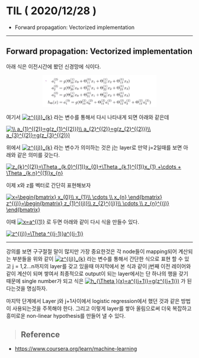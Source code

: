 # TIL ( 2020/12/28 )

- Forward propagation: Vectorized implementation

---

## Forward propagation: Vectorized implementation

아래 식은 이전시간에 봤던 신경망에 식이다. 

<p align="center"><img src="../image/Machine/12.23/004.PNG" style="zoom:30%;"/></p>

여기서 <a href="https://www.codecogs.com/eqnedit.php?latex=z^{(j)}_{k}" target="_blank"><img src="https://latex.codecogs.com/gif.latex?z^{(j)}_{k}" title="z^{(j)}_{k}" /></a> 라는 변수를 통해서 다시 나타내게 되면 아래와 같은데 

<a href="https://www.codecogs.com/eqnedit.php?latex=\\&space;a_{1}^{(2)}=g(z_{1}^{(2)})\\&space;a_{2}^{(2)}=g(z_{2}^{(2)})\\&space;a_{3}^{(2)}=g(z_{3}^{(2)})" target="_blank" ><img src="https://latex.codecogs.com/gif.latex?\\&space;a_{1}^{(2)}=g(z_{1}^{(2)})\\&space;a_{2}^{(2)}=g(z_{2}^{(2)})\\&space;a_{3}^{(2)}=g(z_{3}^{(2)})" title="\\ a_{1}^{(2)}=g(z_{1}^{(2)})\\ a_{2}^{(2)}=g(z_{2}^{(2)})\\ a_{3}^{(2)}=g(z_{3}^{(2)})" /></a>

  

위에서 <a href="https://www.codecogs.com/eqnedit.php?latex=z^{(j)}_{k}" target="_blank"><img src="https://latex.codecogs.com/gif.latex?z^{(j)}_{k}" title="z^{(j)}_{k}" /></a> 라는 변수가 의미하는 것은 j는 layer로 만약 j=2일때를 보면 아래와 같은 의미를 갖는다. 

<a href="https://www.codecogs.com/eqnedit.php?latex=z_{k}^{(2)}=\Theta&space;_{k,0}^{(1)}x_{0}&plus;\Theta&space;_{k,1}^{(1)}x_{1}&space;&plus;\cdots&space;&plus;&space;\Theta&space;_{k,n}^{(1)}x_{n}" target="_blank"><img src="https://latex.codecogs.com/gif.latex?z_{k}^{(2)}=\Theta&space;_{k,0}^{(1)}x_{0}&plus;\Theta&space;_{k,1}^{(1)}x_{1}&space;&plus;\cdots&space;&plus;&space;\Theta&space;_{k,n}^{(1)}x_{n}" title="z_{k}^{(2)}=\Theta _{k,0}^{(1)}x_{0}+\Theta _{k,1}^{(1)}x_{1} +\cdots + \Theta _{k,n}^{(1)}x_{n}" /></a>

  

이제 x와 z를 벡터로 간단히 표현해보자

<a href="https://www.codecogs.com/eqnedit.php?latex=x=\begin{bmatrix}&space;x_{0}\\&space;x_{1}\\&space;\cdots&space;\\&space;x_{n}&space;\end{bmatrix}&space;z^{(j)}=\begin{bmatrix}&space;z_{1}^{(j)}\\&space;z_{2}^{(j)}\\&space;\cdots&space;\\&space;z_{n}^{(j)}&space;\end{bmatrix}" target="_blank"><img src="https://latex.codecogs.com/gif.latex?x=\begin{bmatrix}&space;x_{0}\\&space;x_{1}\\&space;\cdots&space;\\&space;x_{n}&space;\end{bmatrix}&space;z^{(j)}=\begin{bmatrix}&space;z_{1}^{(j)}\\&space;z_{2}^{(j)}\\&space;\cdots&space;\\&space;z_{n}^{(j)}&space;\end{bmatrix}" title="x=\begin{bmatrix} x_{0}\\ x_{1}\\ \cdots \\ x_{n} \end{bmatrix} z^{(j)}=\begin{bmatrix} z_{1}^{(j)}\\ z_{2}^{(j)}\\ \cdots \\ z_{n}^{(j)} \end{bmatrix}" /></a>

  

이때 <a href="https://www.codecogs.com/eqnedit.php?latex=x=a^{(1)}" target="_blank"><img src="https://latex.codecogs.com/gif.latex?x=a^{(1)}" title="x=a^{(1)}" /></a> 로 두면 아래와 같이 다시 식을 만들수 있다.

<a href="https://www.codecogs.com/eqnedit.php?latex=z^{(j)}=\Theta&space;^{(j-1)}a^{(j-1)}" target="_blank"><img src="https://latex.codecogs.com/gif.latex?z^{(j)}=\Theta&space;^{(j-1)}a^{(j-1)}" title="z^{(j)}=\Theta ^{(j-1)}a^{(j-1)}" /></a>

  

---

  

강의를 보면 구구절절 말이 많지만 가장 중요한것은 각 node들이 mapping되어 계산되는 부분들을 위와 같이 <a href="https://www.codecogs.com/eqnedit.php?latex=z^{(j)}_{k}" target="_blank"><img src="https://latex.codecogs.com/gif.latex?z^{(j)}_{k}" title="z^{(j)}_{k}" /></a> 라는 변수를 통해서 간단한 식으로 표현 할 수 있고 j = 1,2...n까지의 layer를 갖고 있을때 마지막에서 본 식과 같이 j번째 이전 레이어와 같이 계산이 되며 쌓여서 최종적으로 output이 되는 layer에서는 단 하나의 행을 갖기 때문에 single number가 되고 식은  <a href="https://www.codecogs.com/eqnedit.php?latex=h_{\Theta&space;}(x)=a^{(j&plus;1)}=g(z^{(j&plus;1)})" target="_blank"><img src="https://latex.codecogs.com/gif.latex?h_{\Theta&space;}(x)=a^{(j&plus;1)}=g(z^{(j&plus;1)})" title="h_{\Theta }(x)=a^{(j+1)}=g(z^{(j+1)})" /></a> 가 된다는것을 명심하자.

  

마지막 단계에서 Layer j와 j+1사이에서 logistic regression에서 했던 것과 같은 방법이 사용되는것을 주목해야 한다. 그리고 이렇게 layer를 쌓아 올림으로써 더욱 복잡하고 흥미로운 non-linear hypothesis를 만들어 낼 수 있다.

  



>## Reference

- https://www.coursera.org/learn/machine-learning

